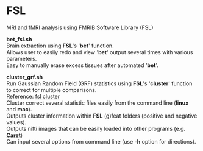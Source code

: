 FSL
===

MRI and fMRI analysis using FMRIB Software Library (FSL)

**bet_fsl.sh**    
Brain extraction using **FSL**'s '**bet**' function.  
Allows user to easily redo and view '**bet**' output several times with various parameters.  
Easy to manually erase excess tissues after automated '**bet**'.

**cluster_grf.sh**  
Run Gaussian Random Field (GRF) statistics using **FSL**'s '**cluster**' function to correct for multiple comparisons.  
Reference: [fsl cluster](http://fsl.fmrib.ox.ac.uk/fsl/fslwiki/Cluster)  
Cluster correct several statistic files easily from the command line (**linux** and **mac**).  
Outputs cluster information within **FSL** (g)feat folders (positive and negative values).  
Outputs nifti images that can be easily loaded into other programs (e.g. [**Caret**](http://brainvis.wustl.edu/wiki/index.php/Caret:Download))  
Can input several options from command line (use **-h** option for directions).
